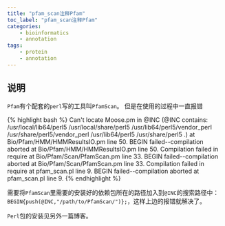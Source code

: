 ```yaml
---
title: "pfam_scan注释Pfam"
toc_label: "pfam_scan注释Pfam"
categories:
    - bioinformatics
    - annotation
tags:
    - protein
    - annotation
---
```


## 说明

`Pfam`有个配套的`perl`写的工具叫`PfamScan`。
但是在使用的过程中一直报错

<!--more-->

{% highlight bash %}
Can't locate Moose.pm in @INC (@INC contains: /usr/local/lib64/perl5 /usr/local/share/perl5 /usr/lib64/perl5/vendor_perl /usr/share/perl5/vendor_perl /usr/lib64/perl5 /usr/share/perl5 .) at Bio/Pfam/HMM/HMMResultsIO.pm line 50.
BEGIN failed--compilation aborted at Bio/Pfam/HMM/HMMResultsIO.pm line 50.
Compilation failed in require at Bio/Pfam/Scan/PfamScan.pm line 33.
BEGIN failed--compilation aborted at Bio/Pfam/Scan/PfamScan.pm line 33.
Compilation failed in require at pfam_scan.pl line 9.
BEGIN failed--compilation aborted at pfam_scan.pl line 9.
{% endhighlight %}

需要将`PfamScan`里需要的安装好的依赖包所在的路径加入到`@INC`的搜索路径中：`BEGIN{push(@INC,"/path/to/PfamScan/")};`，这样上边的报错就解决了。

`Perl`包的安装见另外一篇博客。

